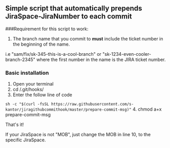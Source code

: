 ## Simple script that automatically prepends JiraSpace-JiraNumber to each commit

###Requirement for this script to work:

1. The branch name that you commit to **must** include the ticket number in the beginning of the name.

i.e "sam/fix/sk-345-this-is-a-cool-branch" or "sk-1234-even-cooler-branch-2345" where the first number in the name is the JIRA ticket number.

### Basic installation

1. Open your terminal
2. cd <RepositoryHere>/.git/hooks/
3. Enter the follow line of code

`
sh -c "$(curl -fsSL https://raw.githubusercontent.com/s-kantor/jiragithubcommithook/master/prepare-commit-msg)"
`
4. chmod a+x prepare-commit-msg

That's it!

If your JiraSpace is not "MOB", just change the MOB in line 10, to the specific JiraSpace.
